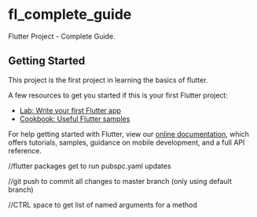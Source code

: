 # fl_complete_guide

Flutter Project - Complete Guide.

## Getting Started

This project is the first project in learning the basics of flutter. 

A few resources to get you started if this is your first Flutter project:

- [Lab: Write your first Flutter app](https://flutter.dev/docs/get-started/codelab)
- [Cookbook: Useful Flutter samples](https://flutter.dev/docs/cookbook)

For help getting started with Flutter, view our
[online documentation](https://flutter.dev/docs), which offers tutorials,
samples, guidance on mobile development, and a full API reference.

//flutter packages get to run pubspc.yaml updates

//git push to commit all changes to master branch (only using default branch)

//CTRL space to get list of named arguments for a method
